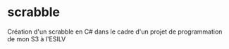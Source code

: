 # scrabble
Création d'un scrabble en C# dans le cadre d'un projet de programmation de mon S3 à l'ESILV
